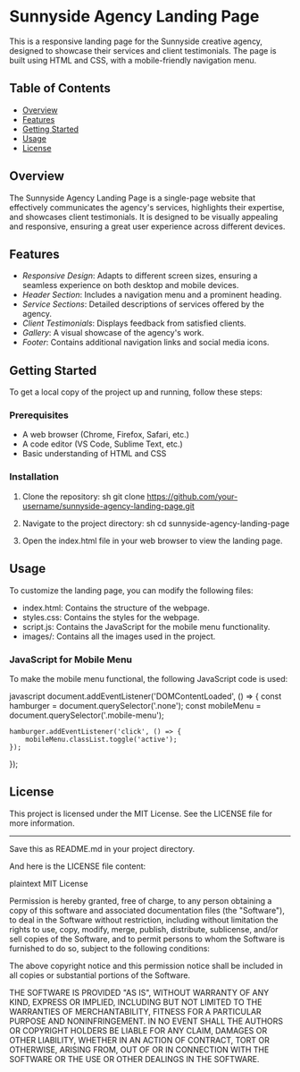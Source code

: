 # Sunnyside Agency Landing Page

This is a responsive landing page for the Sunnyside creative agency, designed to showcase their services and client testimonials. The page is built using HTML and CSS, with a mobile-friendly navigation menu.

## Table of Contents

- [Overview](#overview)
- [Features](#features)
- [Getting Started](#getting-started)
- [Usage](#usage)
- [License](#license)

## Overview

The Sunnyside Agency Landing Page is a single-page website that effectively communicates the agency's services, highlights their expertise, and showcases client testimonials. It is designed to be visually appealing and responsive, ensuring a great user experience across different devices.

## Features

- *Responsive Design*: Adapts to different screen sizes, ensuring a seamless experience on both desktop and mobile devices.
- *Header Section*: Includes a navigation menu and a prominent heading.
- *Service Sections*: Detailed descriptions of services offered by the agency.
- *Client Testimonials*: Displays feedback from satisfied clients.
- *Gallery*: A visual showcase of the agency's work.
- *Footer*: Contains additional navigation links and social media icons.

## Getting Started

To get a local copy of the project up and running, follow these steps:

### Prerequisites

- A web browser (Chrome, Firefox, Safari, etc.)
- A code editor (VS Code, Sublime Text, etc.)
- Basic understanding of HTML and CSS

### Installation

1. Clone the repository:
   sh
   git clone https://github.com/your-username/sunnyside-agency-landing-page.git
   

2. Navigate to the project directory:
   sh
   cd sunnyside-agency-landing-page
   

3. Open the index.html file in your web browser to view the landing page.

## Usage

To customize the landing page, you can modify the following files:

- index.html: Contains the structure of the webpage.
- styles.css: Contains the styles for the webpage.
- script.js: Contains the JavaScript for the mobile menu functionality.
- images/: Contains all the images used in the project.

### JavaScript for Mobile Menu

To make the mobile menu functional, the following JavaScript code is used:

javascript
document.addEventListener('DOMContentLoaded', () => {
    const hamburger = document.querySelector('.none');
    const mobileMenu = document.querySelector('.mobile-menu');

    hamburger.addEventListener('click', () => {
        mobileMenu.classList.toggle('active');
    });
});


## License

This project is licensed under the MIT License. See the LICENSE file for more information.

---

Save this as README.md in your project directory.

And here is the LICENSE file content:

plaintext
MIT License

Permission is hereby granted, free of charge, to any person obtaining a copy
of this software and associated documentation files (the "Software"), to deal
in the Software without restriction, including without limitation the rights
to use, copy, modify, merge, publish, distribute, sublicense, and/or sell
copies of the Software, and to permit persons to whom the Software is
furnished to do so, subject to the following conditions:

The above copyright notice and this permission notice shall be included in all
copies or substantial portions of the Software.

THE SOFTWARE IS PROVIDED "AS IS", WITHOUT WARRANTY OF ANY KIND, EXPRESS OR
IMPLIED, INCLUDING BUT NOT LIMITED TO THE WARRANTIES OF MERCHANTABILITY,
FITNESS FOR A PARTICULAR PURPOSE AND NONINFRINGEMENT. IN NO EVENT SHALL THE
AUTHORS OR COPYRIGHT HOLDERS BE LIABLE FOR ANY CLAIM, DAMAGES OR OTHER
LIABILITY, WHETHER IN AN ACTION OF CONTRACT, TORT OR OTHERWISE, ARISING FROM,
OUT OF OR IN CONNECTION WITH THE SOFTWARE OR THE USE OR OTHER DEALINGS IN THE
SOFTWARE.
